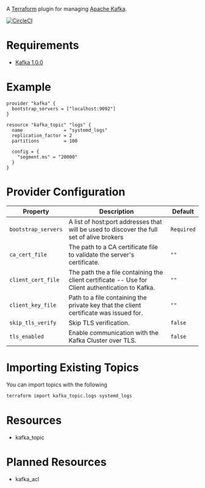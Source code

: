 A [Terraform][1] plugin for managing [Apache Kafka][2].

[![CircleCI](https://circleci.com/gh/Mongey/terraform-provider-kafka.svg?style=svg)](https://circleci.com/gh/Mongey/terraform-provider-kafka)

# Requirements
* [Kafka 1.0.0][3]

# Example

```hcl
provider "kafka" {
  bootstrap_servers = ["localhost:9092"]
}

resource "kafka_topic" "logs" {
  name               = "systemd_logs"
  replication_factor = 2
  partitions         = 100

  config = {
    "segment.ms" = "20000"
  }
}
```

# Provider Configuration
| Property            | Description                                                                                      | Default    |
| ----------------    | -----------------------                                                                          | ---------- |
| `bootstrap_servers` | A list of host:port addresses that will be used to discover the full set of alive brokers        | `Required` |
| `ca_cert_file`      | The path to a CA certificate file to validate the server's certificate.                          | `""`       |
| `client_cert_file`  | The path the a file containing the client certificate -- Use for Client authentication to Kafka. | `""`       |
| `client_key_file`   | Path to a file containing the private key that the client certificate was issued for.            | `""`       |
| `skip_tls_verify`   | Skip TLS verification.                                                                           | `false`    |
| `tls_enabled`       | Enable communication with the Kafka Cluster over TLS.                                            | `false`    |

# Importing Existing Topics
You can import topics with the following

```sh
terraform import kafka_topic.logs systemd_logs
```

# Resources
* kafka_topic

# Planned Resources
* kafka_acl

[1]: https://www.terraform.io
[2]: https://kafka.apache.org
[3]: https://cwiki.apache.org/confluence/display/KAFKA/KIP-117%3A+Add+a+public+AdminClient+API+for+Kafka+admin+operations
